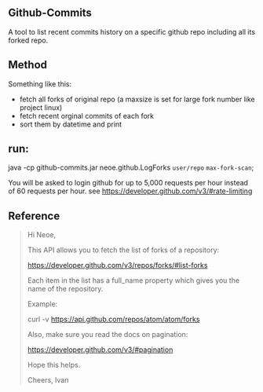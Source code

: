 ## Github-Commits

A tool to list recent commits history on a specific github repo including all its forked repo.

## Method
Something like this:

* fetch all forks of original repo (a maxsize is set for large fork number like project linux)
* fetch recent orginal commits of each fork
* sort them by datetime and print

## run:
java -cp github-commits.jar neoe.github.LogForks `user/repo` `max-fork-scan`;


You will be asked to login github for up to 5,000 requests per hour instead of 60 requests per hour.
see https://developer.github.com/v3/#rate-limiting


## Reference

> Hi Neoe,
>  
> This API allows you to fetch the list of forks of a repository:
>  
> https://developer.github.com/v3/repos/forks/#list-forks
>  
> Each item in the list has a full_name property which gives you the name of the repository.
>  
> Example:
>  
> curl -v https://api.github.com/repos/atom/atom/forks
>  
> Also, make sure you read the docs on pagination:
>  
> https://developer.github.com/v3/#pagination
>  
> Hope this helps.
>  
> Cheers,
> Ivan


